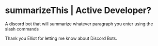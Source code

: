# summarizeThis | Active Developer?
A discord bot that will summarize whatever paragraph you enter using the slash commands

Thank you Elliot for letting me know about Discord Bots.
